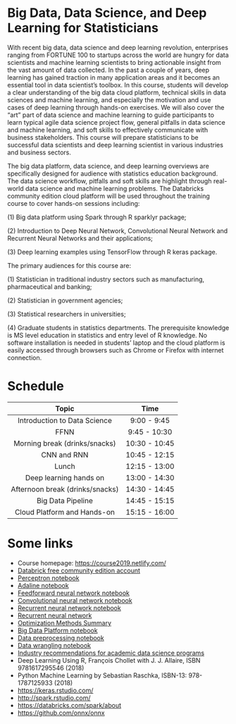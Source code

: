 # Big Data, Data Science, and Deep Learning for Statisticians 

With recent big data, data science and deep learning revolution, enterprises ranging from FORTUNE 100 to startups across the world are hungry for data scientists and machine learning scientists to bring actionable insight from the vast amount of data collected. In the past a couple of years, deep learning has gained traction in many application areas and it becomes an essential tool in data scientist’s toolbox. In this course, students will develop a clear understanding of the big data cloud platform, technical skills in data sciences and machine learning, and especially the motivation and use cases of deep learning through hands-on exercises. We will also cover the “art” part of data science and machine learning to guide participants to learn typical agile data science project flow, general pitfalls in data science and machine learning, and soft skills to effectively communicate with business stakeholders. This course will prepare statisticians to be successful data scientists and deep learning scientist in various industries and business sectors.

The big data platform, data science, and deep learning overviews are specifically designed for audience with statistics education background. The data science workflow, pitfalls and soft skills are highlight through real-world data science and machine learning problems. The Databricks community edition cloud platform will be used throughout the training course to cover hands-on sessions including: 

(1) Big data platform using Spark through R sparklyr package;   

(2) Introduction to Deep Neural Network, Convolutional Neural Network and Recurrent Neural Networks and their applications;  

(3) Deep learning examples using TensorFlow through R keras package.   

The primary audiences for this course are: 

(1) Statistician in traditional industry sectors such as manufacturing, pharmaceutical and banking; 

(2) Statistician in government agencies; 

(3) Statistical researchers in universities;  

(4) Graduate students in statistics departments. The prerequisite knowledge is MS level education in statistics and entry level of R knowledge. No software installation is needed in students’ laptop and the cloud platform is easily accessed through browsers such as Chrome or Firefox with internet connection. 

# Schedule

| Topic | Time |
| :---: | :---: |
| Introduction to Data Science | 9:00 - 9:45 | 
| FFNN | 9:45 - 10:30 |
| Morning break (drinks/snacks) | 10:30 - 10:45 |
| CNN and RNN | 10:45 - 12:15 |
| Lunch | 12:15 - 13:00 |
| Deep learning hands on | 13:00 - 14:30 |
| Afternoon break (drinks/snacks) | 14:30 - 14:45 |
| Big Data Pipeline | 14:45 - 15:15 |
| Cloud Platform and Hands-on | 15:15 - 16:00 |

# Some links

- Course homepage: https://course2019.netlify.com/ 
- [Databrick free community edition account](https://accounts.cloud.databricks.com/registration.html#signup/community)
- [Perceptron notebook](https://databricks-prod-cloudfront.cloud.databricks.com/public/4027ec902e239c93eaaa8714f173bcfc/2961012104553482/2761297084239405/1806228006848429/latest.html)
- [Adaline notebook](https://databricks-prod-cloudfront.cloud.databricks.com/public/4027ec902e239c93eaaa8714f173bcfc/2961012104553482/2761297084239426/1806228006848429/latest.html)
- [Feedforward neural network notebook](https://databricks-prod-cloudfront.cloud.databricks.com/public/4027ec902e239c93eaaa8714f173bcfc/2961012104553482/4462572393058030/1806228006848429/latest.html)
- [Convolutional neural network notebook](https://databricks-prod-cloudfront.cloud.databricks.com/public/4027ec902e239c93eaaa8714f173bcfc/2961012104553482/4462572393058129/1806228006848429/latest.html)
- [Recurrent neural network notebook](https://databricks-prod-cloudfront.cloud.databricks.com/public/4027ec902e239c93eaaa8714f173bcfc/2961012104553482/4462572393058228/1806228006848429/latest.html)
- [Recurrent neural network](https://databricks-prod-cloudfront.cloud.databricks.com/public/4027ec902e239c93eaaa8714f173bcfc/2961012104553482/4462572393058228/1806228006848429/latest.html)
- [Optimization Methods Summary](http://ruder.io/optimizing-gradient-descent/)
- [Big Data Platform notebook](https://databricks-prod-cloudfront.cloud.databricks.com/public/4027ec902e239c93eaaa8714f173bcfc/2961012104553482/3725396058299890/1806228006848429/latest.html)
- [Data preprocessing notebook](https://databricks-prod-cloudfront.cloud.databricks.com/public/4027ec902e239c93eaaa8714f173bcfc/2961012104553482/3241206203474646/1806228006848429/latest.html)
- [Data wrangling notebook](https://databricks-prod-cloudfront.cloud.databricks.com/public/4027ec902e239c93eaaa8714f173bcfc/2961012104553482/3241206203474687/1806228006848429/latest.html)
- [Industry recommendations for academic data science programs](https://github.com/brohrer/academic_advisory)
- Deep Learning Using R, François Chollet with J. J. Allaire, ISBN 9781617295546 (2018)
- Python Machine Learning by Sebastian Raschka, ISBN-13: 978-1787125933 (2018)
- https://keras.rstudio.com/ 
- http://spark.rstudio.com/
- https://databricks.com/spark/about
- https://github.com/onnx/onnx 

